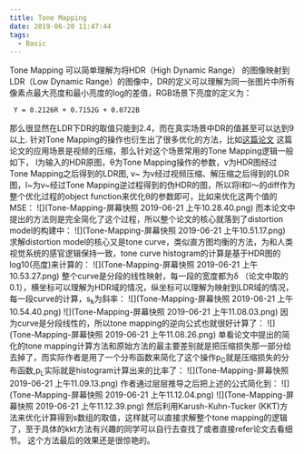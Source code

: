 ```yaml
---
title: Tone Mapping
date: 2019-06-20 11:47:44
tags:
  - Basic
---
```

Tone Mapping 可以简单理解为将HDR（High Dynamic Range） 的图像映射到LDR（Low Dynamic Range）的图像中，DR的定义可以理解为同一张图片中所有像素点最大亮度和最小亮度的log的差值，RGB场景下亮度的定义为：
```
 Y = 0.2126R + 0.7152G + 0.0722B
```
那么很显然在LDR下DR的取值只能到2.4，而在真实场景中DR的值甚至可以达到9以上.
针对Tone Mapping的操作也衍生出了很多优化的方法，比如[这篇论文](http://citeseerx.ist.psu.edu/viewdoc/download?doi=10.1.1.352.2669&rep=rep1&type=pdf)
这篇论文的应用场景是视频的压缩，那么针对这个场景常用的Tone Mapping逻辑一般如下， l为输入的HDR原图，θ为Tone Mapping操作的参数，v为HDR图经过Tone Mapping之后得到的LDR图, v~ 为v经过视频压缩、解压缩之后得到的LDR图，l~为v~经过Tone Mapping逆过程得到的伪HDR的图，所以将l和l～的diff作为整个优化过程的object function来优化θ的参数即可，比如来优化这两个值的MSE：
![](Tone-Mapping-屏幕快照 2019-06-21 上午10.28.40.png)
而本论文中提出的方法则是完全简化了这个过程，所以整个论文的核心就落到了distortion model的构建中：
![](Tone-Mapping-屏幕快照 2019-06-21 上午10.51.17.png)
求解distortion model的核心又是tone curve，类似直方图均衡的方法，为和人类视觉系统的感官逻辑保持一致，tone curve histogram的计算是基于HDR图的log10(亮度)来计算的：
![](Tone-Mapping-屏幕快照 2019-06-21 上午10.53.27.png)
整个curve是分段的线性映射，每一段的宽度都为δ （论文中取的0.1），横坐标可以理解为HDR域的情况，纵坐标可以理解为映射到LDR域的情况，每一段curve的计算，s<sub>k</sub>为斜率：
![](Tone-Mapping-屏幕快照 2019-06-21 上午10.54.40.png)
![](Tone-Mapping-屏幕快照 2019-06-21 上午11.08.03.png)
因为curve是分段线性的，所以tone mapping的逆向公式也就很好计算了：
![](Tone-Mapping-屏幕快照 2019-06-21 上午11.08.26.png)
单看论文中提出的简化的tone mapping计算方法和原始方法的最主要差别就是把压缩损失那一部分给去掉了，而实际作者是用了一个分布函数来简化了这个操作p<sub>C</sub>就是压缩损失的分布函数,p<sub>L</sub>实际就是histogram计算出来的比率了：
![](Tone-Mapping-屏幕快照 2019-06-21 上午11.09.13.png)
作者通过层层推导之后把上述的公式简化到：
![](Tone-Mapping-屏幕快照 2019-06-21 上午11.12.04.png)
![](Tone-Mapping-屏幕快照 2019-06-21 上午11.12.39.png)
然后利用Karush-Kuhn-Tucker (KKT)方法来优化计算得到s数组的取值，这样就可以直接求解整个tone mapping的逻辑了，至于具体的kkt方法有兴趣的同学可以自行去查找了或者直接refer论文去看细节。
这个方法最后的效果还是很惊艳的。

